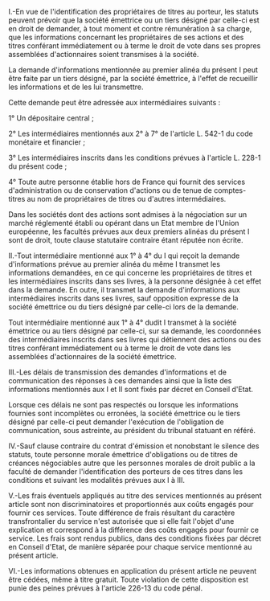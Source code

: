 I.-En vue de l'identification des propriétaires de titres au porteur, les statuts peuvent prévoir que la société émettrice ou un tiers désigné par celle-ci est en droit de demander, à tout moment et contre rémunération à sa charge, que les informations concernant les propriétaires de ses actions et des titres conférant immédiatement ou à terme le droit de vote dans ses propres assemblées d'actionnaires soient transmises à la société.   

  
La demande d'informations mentionnée au premier alinéa du présent I peut être faite par un tiers désigné, par la société émettrice, à l'effet de recueillir les informations et de les lui transmettre.   

  
Cette demande peut être adressée aux intermédiaires suivants :   

  
1° Un dépositaire central ;   

  
2° Les intermédiaires mentionnés aux 2° à 7° de l'article L. 542-1 du code monétaire et financier ;   

  
3° Les intermédiaires inscrits dans les conditions prévues à l'article L. 228-1 du présent code ;   

  
4° Toute autre personne établie hors de France qui fournit des services d'administration ou de conservation d'actions ou de tenue de comptes-titres au nom de propriétaires de titres ou d'autres intermédiaires.   

  
Dans les sociétés dont des actions sont admises à la négociation sur un marché réglementé établi ou opérant dans un Etat membre de l'Union européenne, les facultés prévues aux deux premiers alinéas du présent I sont de droit, toute clause statutaire contraire étant réputée non écrite.   

  
II.-Tout intermédiaire mentionné aux 1° à 4° du I qui reçoit la demande d'informations prévue au premier alinéa du même I transmet les informations demandées, en ce qui concerne les propriétaires de titres et les intermédiaires inscrits dans ses livres, à la personne désignée à cet effet dans la demande. En outre, il transmet la demande d'informations aux intermédiaires inscrits dans ses livres, sauf opposition expresse de la société émettrice ou du tiers désigné par celle-ci lors de la demande.   

  
Tout intermédiaire mentionné aux 1° à 4° dudit I transmet à la société émettrice ou au tiers désigné par celle-ci, sur sa demande, les coordonnées des intermédiaires inscrits dans ses livres qui détiennent des actions ou des titres conférant immédiatement ou à terme le droit de vote dans les assemblées d'actionnaires de la société émettrice.   

  
III.-Les délais de transmission des demandes d'informations et de communication des réponses à ces demandes ainsi que la liste des informations mentionnés aux I et II sont fixés par décret en Conseil d'Etat.   

  
Lorsque ces délais ne sont pas respectés ou lorsque les informations fournies sont incomplètes ou erronées, la société émettrice ou le tiers désigné par celle-ci peut demander l'exécution de l'obligation de communication, sous astreinte, au président du tribunal statuant en référé.   

  
IV.-Sauf clause contraire du contrat d'émission et nonobstant le silence des statuts, toute personne morale émettrice d'obligations ou de titres de créances négociables autre que les personnes morales de droit public a la faculté de demander l'identification des porteurs de ces titres dans les conditions et suivant les modalités prévues aux I à III.   

  
V.-Les frais éventuels appliqués au titre des services mentionnés au présent article sont non discriminatoires et proportionnés aux coûts engagés pour fournir ces services. Toute différence de frais résultant du caractère transfrontalier du service n'est autorisée que si elle fait l'objet d'une explication et correspond à la différence des coûts engagés pour fournir ce service. Les frais sont rendus publics, dans des conditions fixées par décret en Conseil d'Etat, de manière séparée pour chaque service mentionné au présent article.   

  
VI.-Les informations obtenues en application du présent article ne peuvent être cédées, même à titre gratuit. Toute violation de cette disposition est punie des peines prévues à l'article 226-13 du code pénal.

